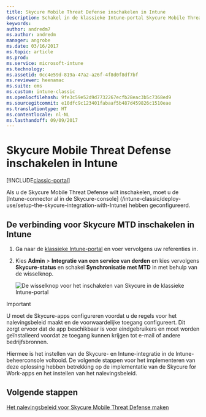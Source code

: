 ```yaml
---
title: Skycure Mobile Threat Defense inschakelen in Intune
description: Schakel in de klassieke Intune-portal Skycure Mobile Threat Defense in.
keywords: 
author: andredm7
ms.author: andredm
manager: angrobe
ms.date: 03/16/2017
ms.topic: article
ms.prod: 
ms.service: microsoft-intune
ms.technology: 
ms.assetid: 0cc4e59d-819a-47a2-a26f-4f8d0f8df7bf
ms.reviewer: heenamac
ms.suite: ems
ms.custom: intune-classic
ms.openlocfilehash: 9fe3c59e52d9d7732267ecfb28eac3b5c7368ed9
ms.sourcegitcommit: e10dfc9c123401fabaaf5b487d459826c1510eae
ms.translationtype: HT
ms.contentlocale: nl-NL
ms.lasthandoff: 09/09/2017
---
```

# <a name="enable-skycure-mobile-threat-defense-in-intune"></a>Skycure Mobile Threat Defense inschakelen in Intune

[!INCLUDE[classic-portal](../includes/classic-portal.md)]

Als u de Skycure Mobile Threat Defense wilt inschakelen, moet u de [Intune-connector al in de Skycure-console] (/intune-classic/deploy-use/setup-the-skycure-integration-with-Intune) hebben geconfigureerd.

## <a name="to-enable-the-skycure-mtd-connection-in-intune"></a>De verbinding voor Skycure MTD inschakelen in Intune

1.  Ga naar de [klassieke Intune-portal](https://manage.microsoft.com/) en voer vervolgens uw referenties in.

2.  Kies **Admin** &gt; **Integratie van een service van derden** en kies vervolgens **Skycure-status** en schakel **Synchronisatie met MTD** in met behulp van de wisselknop.

    ![De wisselknop voor het inschakelen van Skycure in de klassieke Intune-portal](../media/mtp/enable-skycure-1.png)

> [!IMPORTANT] 
> U moet de Skycure-apps configureren voordat u de regels voor het nalevingsbeleid maakt en de voorwaardelijke toegang configureert. Dit zorgt ervoor dat de app beschikbaar is voor eindgebruikers en moet worden geïnstalleerd voordat ze toegang kunnen krijgen tot e-mail of andere bedrijfsbronnen.

Hiermee is het instellen van de Skycure- en Intune-integratie in de Intune-beheerconsole voltooid. De volgende stappen voor het implementeren van deze oplossing hebben betrekking op de implementatie van de Skycure for Work-apps en het instellen van het nalevingsbeleid.

## <a name="next-steps"></a>Volgende stappen

[Het nalevingsbeleid voor Skycure Mobile Threat Defense maken](/intune-classic/deploy-use/create-skycure-mobile-threat-defense-compliance-policy)
